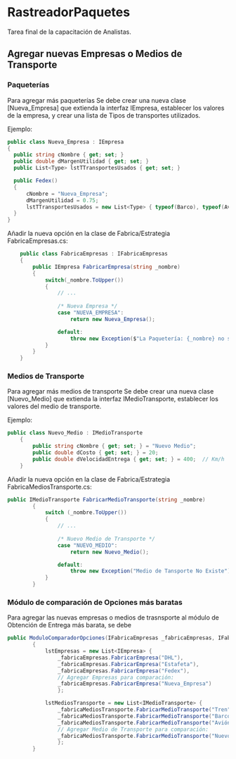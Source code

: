 # RastreadorPaquetes
Tarea final de la capacitación de Analistas.

## Agregar nuevas Empresas o Medios de Transporte

### Paqueterías
Para agregar más paqueterías 
Se debe crear una nueva clase [Nueva_Empresa] que extienda la interfaz IEmpresa, establecer los valores de la empresa, y crear una lista de Tipos de transportes utilizados.

Ejemplo:
```c#
public class Nueva_Empresa : IEmpresa
{
  public string cNombre { get; set; }
  public double dMargenUtilidad { get; set; }
  public List<Type> lstTTransportesUsados { get; set; }

  public Fedex()
  {
      cNombre = "Nueva_Empresa";
      dMargenUtilidad = 0.75;
      lstTTransportesUsados = new List<Type> { typeof(Barco), typeof(Avion) };
  }
}
```

Añadir la nueva opción en la clase de Fabrica/Estrategia FabricaEmpresas.cs:

```c#
    public class FabricaEmpresas : IFabricaEmpresas
    {
        public IEmpresa FabricarEmpresa(string _nombre)
        {
            switch(_nombre.ToUpper())
            {
                // ...
                
                /* Nueva Empresa */
                case "NUEVA_EMPRESA":
                    return new Nueva_Empresa();

                default:
                    throw new Exception($"La Paquetería: {_nombre} no se encuentra registrada en nuestra red de distribución.");
            }
        }
    }
```

### Medios de Transporte
Para agregar más medios de transporte 
Se debe crear una nueva clase [Nuevo_Medio] que extienda la interfaz IMedioTransporte, establecer los valores del medio de transporte.

Ejemplo:
```c#
public class Nuevo_Medio : IMedioTransporte
    {
        public string cNombre { get; set; } = "Nuevo Medio";
        public double dCosto { get; set; } = 20;
        public double dVelocidadEntrega { get; set; } = 400;  // Km/h
    }
```

Añadir la nueva opción en la clase de Fabrica/Estrategia FabricaMediosTransporte.cs:

```c#
public IMedioTransporte FabricarMedioTransporte(string _nombre)
        {
            switch (_nombre.ToUpper())
            {
                // ...
                
                /* Nuevo Medio de Transporte */
                case "NUEVO_MEDIO":
                    return new Nuevo_Medio();

                default:
                    throw new Exception("Medio de Tansporte No Existe");
            }
        }
```

### Módulo de comparación de Opciones más baratas
Para agregar las nuevas empresas o medios de trasnsporte al módulo de Obtención de Entrega más barata, se debe 

```c#
public ModuloComparadorOpciones(IFabricaEmpresas _fabricaEmpresas, IFabricaMediosTransporte _fabricaMediosTransporte)
        {
            lstEmpresas = new List<IEmpresa> {
                _fabricaEmpresas.FabricarEmpresa("DHL"),
                _fabricaEmpresas.FabricarEmpresa("Estafeta"),
                _fabricaEmpresas.FabricarEmpresa("Fedex"),
                // Agregar Empresas para comparación:
                _fabricaEmpresas.FabricarEmpresa("Nueva_Empresa")
                };

            lstMediosTransporte = new List<IMedioTransporte> { 
                _fabricaMediosTransporte.FabricarMedioTransporte("Tren"),
                _fabricaMediosTransporte.FabricarMedioTransporte("Barco"),
                _fabricaMediosTransporte.FabricarMedioTransporte("Avión"),
                // Agregar Medio de Transporte para comparación:
                _fabricaMediosTransporte.FabricarMedioTransporte("Nuevo_Medio")
                };
        }

```
